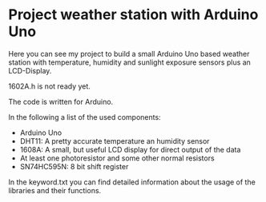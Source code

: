 # Project weather station with Arduino Uno

Here you can see my project to build a small Arduino Uno based weather station with temperature, humidity and sunlight exposure sensors plus an LCD-Display.

1602A.h is not ready yet.

The code is written for Arduino.

In the following a list of the used components:
  - Arduino Uno
  - DHT11: A pretty accurate temperature an humidity sensor
  - 1608A: A small, but useful LCD display for direct output of the data
  - At least one photoresistor and some other normal resistors
  - SN74HC595N: 8 bit shift register
  
In the keyword.txt you can find detailed information about the usage of the libraries and their functions.
